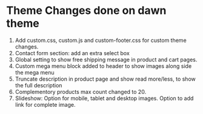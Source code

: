 # Theme Changes done on dawn theme

1. Add custom.css, custom.js and custom-footer.css for custom theme changes.
1. Contact form section: add an extra select box
1. Global setting to show free shipping message in product and cart pages.
1. Custom mega menu block added to header to show images along side the mega menu
1. Truncate description in product page and show read more/less, to show the full description
1. Complementory products max count changed to 20.
1. Slideshow: Option for mobile, tablet and desktop images. Option to add link for complete image.
